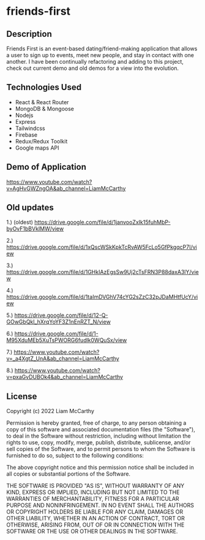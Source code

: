 # friends-first

## Description
Friends First is an event-based dating/friend-making application that allows a user to sign up to events, meet new people, and stay in contact with one another.  I have been continually refactoring and adding to this project, check out current demo and old demos for a view into the evolution.
 

## Technologies Used

* React & React Router
* MongoDB & Mongoose
* Nodejs
* Express
* Tailwindcss
* Firebase
* Redux/Redux Toolkit
* Google maps API

## Demo of Application
https://www.youtube.com/watch?v=AgHvGWZngOA&ab_channel=LiamMcCarthy


## Old updates

1.) (oldest)
https://drive.google.com/file/d/1janvooZxIk15fuhMbP-byOvF1bBVkIMW/view

2.)
https://drive.google.com/file/d/1xQscWSkKpkTcRvAW5FcLo5GfPkgqcP7I/view

3.)
https://drive.google.com/file/d/1GHkIAzEgsSw9Uj2cTsFRN3P88daxA3lY/view

4.) 
https://drive.google.com/file/d/1taImDVGhV74cYG2sZzC32pJDaMHtfUcY/view

5.)
https://drive.google.com/file/d/12-Q-GOwGbQkl_hXrqYoYF3Z1nEnRZT_N/view

6.)
https://drive.google.com/file/d/1-M95XduMEb5XuTsPWORG6fudlk0WQuSx/view

7.)
https://www.youtube.com/watch?v=_a4XgtZ_UnA&ab_channel=LiamMcCarthy

8.)
https://www.youtube.com/watch?v=pxaGvDUBOk4&ab_channel=LiamMcCarthy


## License 


Copyright (c) 2022 Liam McCarthy

Permission is hereby granted, free of charge, to any person obtaining a copy
of this software and associated documentation files (the "Software"), to deal
in the Software without restriction, including without limitation the rights
to use, copy, modify, merge, publish, distribute, sublicense, and/or sell
copies of the Software, and to permit persons to whom the Software is
furnished to do so, subject to the following conditions:

The above copyright notice and this permission notice shall be included in all
copies or substantial portions of the Software.

THE SOFTWARE IS PROVIDED "AS IS", WITHOUT WARRANTY OF ANY KIND, EXPRESS OR
IMPLIED, INCLUDING BUT NOT LIMITED TO THE WARRANTIES OF MERCHANTABILITY,
FITNESS FOR A PARTICULAR PURPOSE AND NONINFRINGEMENT. IN NO EVENT SHALL THE
AUTHORS OR COPYRIGHT HOLDERS BE LIABLE FOR ANY CLAIM, DAMAGES OR OTHER
LIABILITY, WHETHER IN AN ACTION OF CONTRACT, TORT OR OTHERWISE, ARISING FROM,
OUT OF OR IN CONNECTION WITH THE SOFTWARE OR THE USE OR OTHER DEALINGS IN THE
SOFTWARE.

